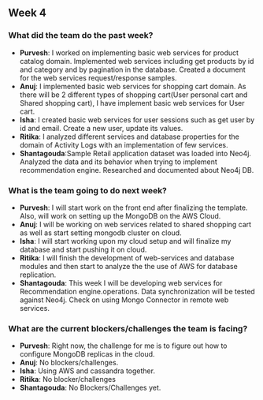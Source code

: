 ## Week 4

### What did the team do the past week?
* **Purvesh**: I worked on implementing basic web services for product catalog domain. Implemented web services including get products by id and category and by pagination in the database. Created a document for the web services request/response samples.
* **Anuj**: I implemented basic web services for shopping cart domain. As there will be 2 different types of shopping cart(User personal cart and Shared shopping cart), I have implement basic web services for User cart.
* **Isha**: I created basic web services for user sessions such as get user by id and email. Create a new user, update its values. 
* **Ritika**: I analyzed different services and database properties for the domain of Activity Logs with an implementation of few services.
* **Shantagouda**:Sample Retail application dataset was loaded into Neo4j. Analyzed the data and its behavior when trying to implement recommendation engine. Researched and documented about Neo4j DB. 

### What is the team going to do next week?
* **Purvesh**: I will start work on the front end after finalizing the template. Also, will work on setting up the MongoDB on the AWS Cloud.
* **Anuj**: I will be working on web services related to shared shopping cart as well as start setting mongodb cluster on cloud.
* **Isha**: I will start working upon my cloud setup and will finalize my database and start pushing it on cloud.
* **Ritika**: I will finish the development of web-services and database modules and then start to analyze the the use of AWS for database replication.
* **Shantagouda**: This week I will be developing web services for Recommendation engine.operations. Data synchronization will be tested against Neo4j. Check on using Mongo Connector in remote web services.

### What are the current blockers/challenges the team is facing?
* **Purvesh**: Right now, the challenge for me is to figure out how to configure MongoDB replicas in the cloud.
* **Anuj**: No blockers/challenges.
* **Isha**: Using AWS and cassandra together.
* **Ritika**: No blocker/challenges
* **Shantagouda**: No Blockers/Challenges yet.
